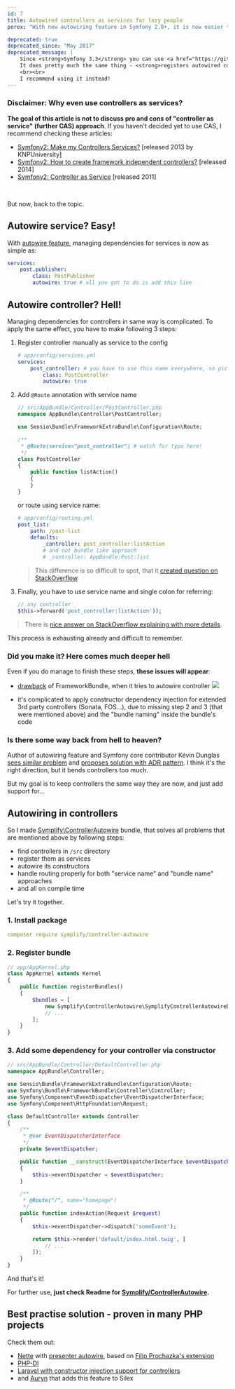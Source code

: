 ```yaml
---
id: 7
title: Autowired controllers as services for lazy people
perex: "With new autowiring feature in Symfony 2.8+, it is now easier to manage dependencies for services. But what about for controllers? Unfortunately, there are 3 annoying steps you have to do. Today I will show you, how to reduce them to 0."

deprecated: true
deprecated_since: "May 2017"
deprecated_message: |
    Since <strong>Symfony 3.3</strong> you can use <a href="https://github.com/symfony/symfony/pull/21289">PSR4-based service discovery and registration</a>.
    It does pretty much the same thing - <strong>registers autowired controllers</strong> (and more) - and it has native support in Symfony.
    <br><br>
    I recommend using it instead!
---
```


### Disclaimer: Why even use controllers as services?

**The goal of this article is not to discuss pro and cons of "controller as service" (further CAS) approach**. If you
haven't decided yet to use CAS, I recommend checking these articles:

- [Symfony2: Make my Controllers Services?](https://knpuniversity.com/screencast/question-answer-day/controllers-services) [released 2013 by KNPUniversity]
- [Symfony2: How to create framework independent controllers?](http://php-and-symfony.matthiasnoback.nl/2014/06/how-to-create-framework-independent-controllers) [released 2014]
- [Symfony2: Controller as Service](http://richardmiller.co.uk/2011/04/15/symfony2-controller-as-service) [released 2011]

<br>

But now, back to the topic.

## Autowire service? Easy!

With [autowire feature](https://dunglas.fr/2015/10/new-in-symfony-2-83-0-services-autowiring/), managing dependencies for services is now as simple as:

```yaml
services:
    post.publisher:
        class: PostPublisher
        autowire: true # all you got to do is add this line
```


## Autowire controller? Hell!

Managing dependencies for controllers in same way is complicated. To apply the same effect, you have to make following 3 steps:

1. Register controller manually as service to the config

    ```yaml
    # app/config/services.yml
    services:
        post_controller: # you have to use this name everywhere, so pick it wisely
            class: PostController
            autowire: true
    ```

2. Add `@Route` annotation with service name

    ```php
    // src/AppBundle/Controller/PostController.php
    namespace AppBundle\Controller\PostController;

    use Sensio\Bundle\FrameworkExtraBundle\Configuration\Route;

    /**
     * @Route(service="post_controller") # watch for typo here!
     */
    class PostController
    {
        public function listAction()
        {
        }
    }
    ```

    or route using service name:

    ```yaml
    # app/config/routing.yml
    post_list:
        path: /post-list
        defaults:
            _controller: post_controller:listAction
            # and not bundle like approach
            # _controller: AppBundle:Post:list
    ```

    > This difference is so difficult to spot, that it [created question on StackOverflow](https://stackoverflow.com/a/27221394/1348344).

3. Finally, you have to use service name and single colon for referring:

    ```php
    // any controller
    $this->forward('post_controller:listAction'));
    ```

> There is [nice answer on StackOverflow explaining with more details](https://stackoverflow.com/questions/31366074/how-exactly-can-i-define-a-controller-as-service-using-annotations/31366589#31366589).

This process is exhausting already and difficult to remember.

### Did you make it? Here comes much deeper hell

Even if you do manage to finish these steps, **these issues will appear**:

- [drawback](https://stackoverflow.com/questions/33857659/symfony-autowiring-services-with-the-controller) of FrameworkBundle, when it tries to autowire controller
    <img src="http://i.stack.imgur.com/r4cBD.png">

- it's complicated to apply constructor dependency injection for extended 3rd party controllers (Sonata, FOS...), due to missing step 2 and 3 (that were mentioned above) and the "bundle naming" inside the bundle's code

### Is there some way back from hell to heaven?

Author of autowiring feature and Symfony core contributor Kévin Dunglas [sees similar problem](https://github.com/symfony/symfony/pull/16863#issuecomment-162221353) and [proposes solution with ADR pattern](https://dunglas.fr/2016/01/dunglasactionbundle-symfony-controllers-redesigned/). I think it's the right direction, but it bends controllers too much.

But my goal is to keep controllers the same way they are now, and just add support for...

## Autowiring in controllers

So I made [Symplify\ControllerAutowire](https://github.com/Symplify/ControllerAutowire) bundle, that solves all problems that are mentioned above by following steps:

- find controllers in `/src` directory
- register them as services
- autowire its constructors
- handle routing properly for both "service name" and "bundle name" approaches
- and all on compile time

Let's try it together.

### 1. Install package

```yaml
composer require symplify/controller-autowire
```

### 2. Register bundle

```php
// app/AppKernel.php
class AppKernel extends Kernel
{
    public function registerBundles()
    {
        $bundles = [
            new Symplify\ControllerAutowire\SymplifyControllerAutowireBundle(),
            // ...
        ];
    }
}
```

### 3. Add some dependency for your controller via constructor

```php
// src/AppBundle/Controller/DefaultController.php
namespace AppBundle\Controller;

use Sensio\Bundle\FrameworkExtraBundle\Configuration\Route;
use Symfony\Bundle\FrameworkBundle\Controller\Controller;
use Symfony\Component\EventDispatcher\EventDispatcherInterface;
use Symfony\Component\HttpFoundation\Request;

class DefaultController extends Controller
{
    /**
     * @var EventDispatcherInterface
     */
    private $eventDispatcher;

    public function __construct(EventDispatcherInterface $eventDispatcher)
    {
        $this->eventDispatcher = $eventDispatcher;
    }

    /**
     * @Route("/", name="homepage")
     */
    public function indexAction(Request $request)
    {
        $this->eventDispatcher->dispatch('someEvent');

        return $this->render('default/index.html.twig', [
            // ...
        ]);
    }
}
```

And that's it!

For further use, **just check Readme for [Symplify/ControllerAutowire](https://github.com/Symplify/ControllerAutowire).**


## Best practise solution - proven in many PHP projects

Check them out:

- [Nette](https://nette.org) with [presenter autowire](https://github.com/nette/application/pull/56), based on [Filip Prochazka's extension](https://filip-prochazka.com/blog/presentery-v-di-containeru)
- [PHP-DI](http://php-di.org/doc/frameworks/silex.html#controllers-as-services)
- [Laravel with constructor injection support for controllers](https://laravel.com/docs/5.0/controllers#dependency-injection-and-controllers)
- and [Auryn](https://github.com/J7mbo/Aurex) that adds this feature to Silex
